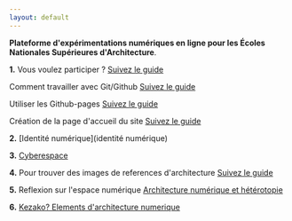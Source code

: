 ```yaml
---
layout: default
---
```


**Plateforme d'expérimentations numériques en ligne pour les Écoles Nationales Supérieures d'Architecture**. 

**1.** Vous voulez participer ? [Suivez le guide](git)

  Comment travailler avec Git/Github [Suivez le guide](comment)

  Utiliser les Github-pages [Suivez le guide](utiliser)

  Création de la page d'accueil du site [Suivez le guide](creation)

**2.** [Identité numérique](identité numérique)

**3.** [Cyberespace](cyberspace)

**4.** Pour trouver des images de references d'architecture [Suivez le guide](informations)

**5.** Reflexion sur l'espace numérique [Architecture numérique et hétérotopie](numerique)

**6.** [Kezako? Elements d'architecture numerique](appel)
